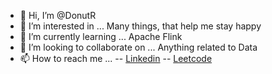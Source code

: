 - 👋 Hi, I’m @DonutR
- 👀 I’m interested in ... Many things, that help me stay happy
- 🌱 I’m currently learning ... Apache Flink
- 💞️ I’m looking to collaborate on ... Anything related to Data
- 📫 How to reach me ... 
-- [Linkedin](https://www.linkedin.com/in/renso-joseph/)
-- [Leetcode](https://leetcode.com/u/strange_person/)

<!---
DonutR/DonutR is a ✨ special ✨ repository because its `README.md` (this file) appears on your GitHub profile.
You can click the Preview link to take a look at your changes.
--->